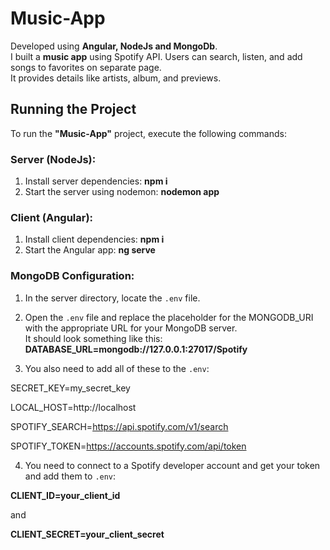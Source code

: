 # Music-App

Developed using **Angular, NodeJs and MongoDb**.\
I built a **music app** using Spotify API. Users can search, listen, and add songs to favorites on separate page.\
It provides details like artists, album, and previews.

## Running the Project

To run the **"Music-App"** project, execute the following commands:

### Server (NodeJs):

1. Install server dependencies: **npm i**
2. Start the server using nodemon: **nodemon app**

### Client (Angular):

1. Install client dependencies: **npm i**
2. Start the Angular app: **ng serve**

### MongoDB Configuration:

1. In the server directory, locate the `.env` file.

2. Open the `.env` file and replace the placeholder for the MONGODB_URI with the appropriate URL for your MongoDB server.\
It should look something like this: **DATABASE_URL=mongodb://127.0.0.1:27017/Spotify**

3. You also need to add all of these to the `.env`:

SECRET_KEY=my_secret_key

LOCAL_HOST=http://localhost

SPOTIFY_SEARCH=https://api.spotify.com/v1/search

SPOTIFY_TOKEN=https://accounts.spotify.com/api/token

4. You need to connect to a Spotify developer account and get your token and add them to `.env`:

**CLIENT_ID=your_client_id**

and

**CLIENT_SECRET=your_client_secret**




